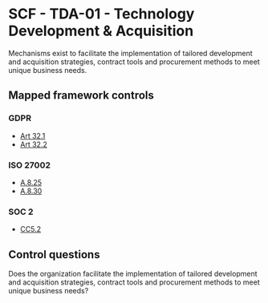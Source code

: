 # SCF - TDA-01 - Technology Development & Acquisition
Mechanisms exist to facilitate the implementation of tailored development and acquisition strategies, contract tools and procurement methods to meet unique business needs.
## Mapped framework controls
### GDPR
- [Art 32.1](../gdpr/art32.md#Article-321)
- [Art 32.2](../gdpr/art32.md#Article-322)
  
### ISO 27002
- [A.8.25](../iso27002/a-8.md#a825)
- [A.8.30](../iso27002/a-8.md#a830)
  
### SOC 2
- [CC5.2](../soc2/cc52.md)
  
## Control questions
Does the organization facilitate the implementation of tailored development and acquisition strategies, contract tools and procurement methods to meet unique business needs?
  
